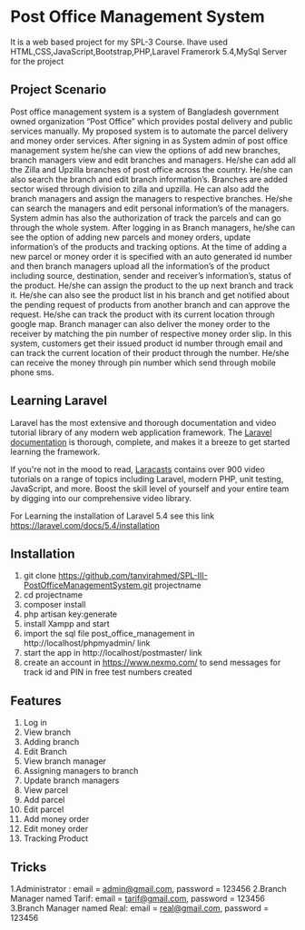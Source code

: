 # Post Office Management System
It is a web based project for my SPL-3 Course. Ihave used HTML,CSS,JavaScript,Bootstrap,PHP,Laravel Framerork 5.4,MySql Server for the project

## Project Scenario

Post office management system is a system of Bangladesh government owned organization “Post Office” which provides postal delivery and public services manually. My proposed system is to automate the parcel delivery and money order services. 
After signing in as System admin of post office management system he/she can view the options of add new branches, branch managers view and edit branches and managers. He/she can add all the Zilla and Upzilla branches of post office across the country. He/she can also search the branch and edit branch information’s. Branches are added sector wised through division to zilla and upzilla. He can also add the branch managers and assign the managers to respective branches. He/she can search the managers and edit personal information’s of the managers. System admin has also the authorization of track the parcels and can go through the whole system.
After logging in as Branch managers, he/she can see the option of adding new parcels and money orders, update information’s of the products and tracking options. At the time of adding a new parcel or money order it is specified with an auto generated id number and then branch managers upload all the information’s of the product including source, destination, sender and receiver’s information’s, status of the product. He/she can assign the product to the up next branch and track it. He/she can also see the product list in his branch and get notified about the pending request of products from another branch and can approve the request. He/she can track the product with its current location through google map. Branch manager can also deliver the money order to the receiver by matching the pin number of respective money order slip. 
In this system, customers get their issued product id number through email and can track the current location of their product through the number. He/she can receive the money through pin number which send through mobile phone sms.

## Learning Laravel

Laravel has the most extensive and thorough documentation and video tutorial library of any modern web application framework. The [Laravel documentation](https://laravel.com/docs) is thorough, complete, and makes it a breeze to get started learning the framework.

If you're not in the mood to read, [Laracasts](https://laracasts.com) contains over 900 video tutorials on a range of topics including Laravel, modern PHP, unit testing, JavaScript, and more. Boost the skill level of yourself and your entire team by digging into our comprehensive video library.

For Learning the installation of Laravel 5.4 see this link https://laravel.com/docs/5.4/installation

## Installation

1. git clone https://github.com/tanvirahmed/SPL-III-PostOfficeManagementSystem.git projectname
2. cd projectname
3. composer install
4. php artisan key:generate
5. install Xampp and start
5. import the sql file post_office_management in http://localhost/phpmyadmin/ link
6. start the app in http://localhost/postmaster/ link
7. create an account in https://www.nexmo.com/ to send messages for track id and PIN in free test numbers created


## Features

1. Log in
2. View branch
3. Adding branch
4. Edit Branch
5. View branch manager
6. Assigning managers to branch
7. Update branch managers
8. View parcel
9. Add parcel
10. Edit parcel
11. Add money order
12. Edit money order
13. Tracking Product


## Tricks

1.Administrator : email = admin@gmail.com, password = 123456
2.Branch Manager named Tarif: email = tarif@gmail.com, password = 123456
3.Branch Manager named Real: email = real@gmail.com, password = 123456
